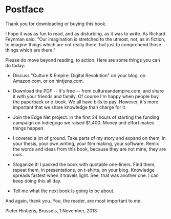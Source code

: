 # Postface

Thank you for downloading or buying this book.

I hope it was as fun to read, and as disturbing, as it was to write.  As Richard Feynman said, "Our imagination is stretched to the utmost, not, as in fiction, to imagine things which are not really there, but just to comprehend those things which are there."

Please do move beyond reading, to action. Here are some things you can do today:

* Discuss "Culture & Empire: Digital Revolution" on your blog, on Amazon.com, or on hintjens.com.

* Download the PDF -- it's free -- from cultureandempire.com, and share it with your friends and family. Of course I'm happy when people buy the paperback or e-book. We all have bills to pay. However, it's more important that we share knowledge than charge for it.

* Join the Edge Net project. In the first 24 hours of starting the funding campaign on Indiegogo we raised $1,400. Money and effort makes things happen.

* I covered a lot of ground. Take parts of my story and expand on them, in your thesis, your own writing, your film making, your software. Remix the words and ideas from this book, because they are not mine, they are ours.

* Sloganize it! I packed the book with quotable one-liners. Find them, repeat them, in presentations, on t-shirts, on your blog. Knowledge spreads fastest when it travels light. See, that was another one. I can keep doing this all day.

* Tell me what the next book is going to be about.

And again, thank you. You, the reader, are most important to me.

Pieter Hintjens,
Brussels, 1 November, 2013
